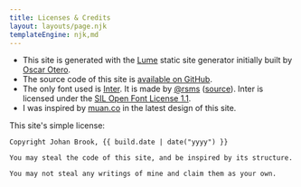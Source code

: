 ```yaml
---
title: Licenses & Credits
layout: layouts/page.njk
templateEngine: njk,md
---
```


- This site is generated with the [Lume](https://github.com/lumeland/lume) static site generator
  initially built by [Oscar Otero](https://github.com/oscarotero).
- The source code of this site is
  [available on GitHub](https://github.com/johanbrook/johanbrook.com).
- The only font used is [Inter](https://rsms.me/inter). It is made by
  [@rsms](https://twitter.com/rsms) ([source](https://github.com/rsms/inter)). Inter is licensed
  under the [SIL Open Font License 1.1](https://choosealicense.com/licenses/ofl-1.1/).
- I was inspired by [muan.co](https://muan.co) in the latest design of this site.

This site's simple license:

```
Copyright Johan Brook, {{ build.date | date("yyyy") }}

You may steal the code of this site, and be inspired by its structure.

You may not steal any writings of mine and claim them as your own.
```
